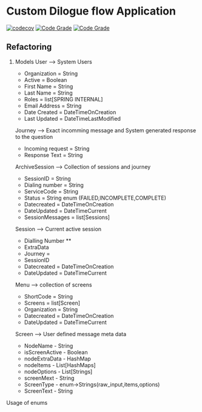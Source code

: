 # Custom Dilogue flow Application

[![codecov](https://codecov.io/gh/ryananyangu/customDialogFlow/branch/master/graph/badge.svg)](https://codecov.io/gh/ryananyangu/customDialogFlow)
[![Code Grade](https://www.code-inspector.com/project/4161/status/svg)](https://frontend.code-inspector.com/public/project/4161/customDialogFlow/dashboard)
[![Code Grade](https://www.code-inspector.com/project/4161/score/svg)](https://frontend.code-inspector.com/public/project/4161/customDialogFlow/dashboard)


## Refactoring 
1. Models
    User --> System Users 
    - Organization = String
    - Active = Boolean
    - First Name = String 
    - Last Name = String
    - Roles = list[SPRING INTERNAL]
    - Email Address = String 
    - Date Created = DateTimeOnCreation
    - Last Updated = DateTimeLastModified

    Journey --> Exact incomming message and System generated response to the question
    - Incoming request = String
    - Response Text = String

    ArchiveSession --> Collection of sessions and journey
    - SessionID = String 
    - Dialing number = String
    - ServiceCode = String
    - Status = String enum (FAILED,INCOMPLETE,COMPLETE)
    - Datecreated = DateTimeOnCreation
    - DateUpdated = DateTimeCurrent
    - SessionMessages = list[Sessions] 

    Session --> Current active session
    - Dialling Number **
    - ExtraData
    - Journey = 
    - SessionID
    - Datecreated = DateTimeOnCreation
    - DateUpdated = DateTimeCurrent

    Menu --> collection of screens
    - ShortCode = String
    - Screens = list[Screen]
    - Organization = String
    - Datecreated = DateTimeOnCreation
    - DateUpdated = DateTimeCurrent

    Screen --> User defined message meta data
    - NodeName - String
    - isScreenActive - Boolean
    - nodeExtraData - HashMap
    - nodeItems - List[HashMaps]
    - nodeOptions - List[Strings]
    - screenMext - String
    - ScreenType - enum->Strings(raw_input,items,options)
    - ScreenText - String

Usage of enums